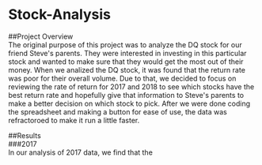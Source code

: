 # Stock-Analysis

##Project Overview</br>
The original purpose of this project was to analyze the DQ stock for our friend Steve's parents. They were interested in investing in this particular stock and wanted to make sure that they would get the most out of their money. When we analized the DQ stock, it was found that the return rate was poor for their overall volume. Due to that, we decided to focus on reviewing the rate of return for 2017 and 2018 to see which stocks have the best return rate and hopefully give that information to Steve's parents to make a better decision on which stock to pick. After we were done coding the spreadsheet and making a button for ease of use, the data was refractoroed to make it run a little faster.</br>

##Results</br>
###2017</br>
In our analysis of 2017 data, we find that the 


